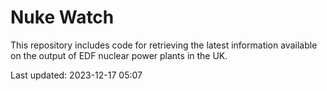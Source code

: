# Nuke Watch

This repository includes code for retrieving the latest information available on the output of EDF nuclear power plants in the UK.

Last updated: 2023-12-17 05:07